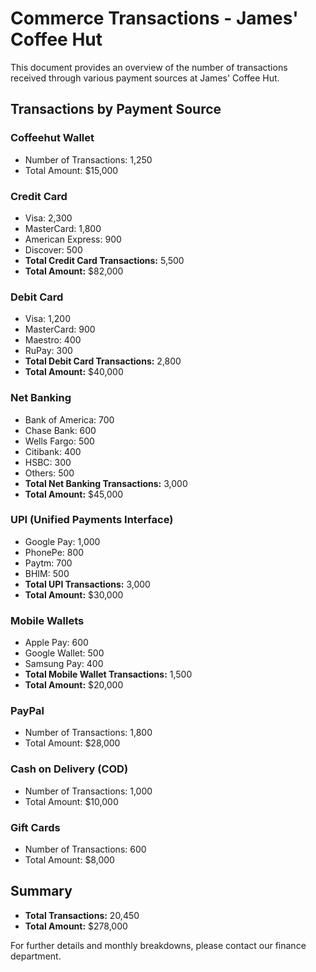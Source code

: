 # Commerce Transactions - James' Coffee Hut

This document provides an overview of the number of transactions received through various payment sources at James' Coffee Hut.

## Transactions by Payment Source

### Coffeehut Wallet
- Number of Transactions: 1,250
- Total Amount: $15,000

### Credit Card
- Visa: 2,300
- MasterCard: 1,800
- American Express: 900
- Discover: 500
- **Total Credit Card Transactions:** 5,500
- **Total Amount:** $82,000

### Debit Card
- Visa: 1,200
- MasterCard: 900
- Maestro: 400
- RuPay: 300
- **Total Debit Card Transactions:** 2,800
- **Total Amount:** $40,000

### Net Banking
- Bank of America: 700
- Chase Bank: 600
- Wells Fargo: 500
- Citibank: 400
- HSBC: 300
- Others: 500
- **Total Net Banking Transactions:** 3,000
- **Total Amount:** $45,000

### UPI (Unified Payments Interface)
- Google Pay: 1,000
- PhonePe: 800
- Paytm: 700
- BHIM: 500
- **Total UPI Transactions:** 3,000
- **Total Amount:** $30,000

### Mobile Wallets
- Apple Pay: 600
- Google Wallet: 500
- Samsung Pay: 400
- **Total Mobile Wallet Transactions:** 1,500
- **Total Amount:** $20,000

### PayPal
- Number of Transactions: 1,800
- Total Amount: $28,000

### Cash on Delivery (COD)
- Number of Transactions: 1,000
- Total Amount: $10,000

### Gift Cards
- Number of Transactions: 600
- Total Amount: $8,000

## Summary
- **Total Transactions:** 20,450
- **Total Amount:** $278,000

For further details and monthly breakdowns, please contact our finance department.